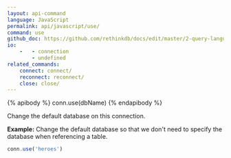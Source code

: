 ```yaml
---
layout: api-command 
language: JavaScript
permalink: api/javascript/use/
command: use 
github_doc: https://github.com/rethinkdb/docs/edit/master/2-query-language/api/javascript/accessing-rql/use.md
io:
    -   - connection
        - undefined
related_commands:
    connect: connect/
    reconnect: reconnect/
    close: close/
---
```


{% apibody %}
conn.use(dbName)
{% endapibody %}

Change the default database on this connection.

__Example:__ Change the default database so that we don't need to specify the database
when referencing a table.

```js
conn.use('heroes')
```
